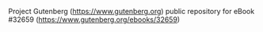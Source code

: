 Project Gutenberg (https://www.gutenberg.org) public repository for eBook #32659 (https://www.gutenberg.org/ebooks/32659)
